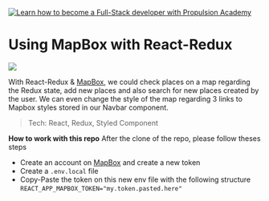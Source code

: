 <a href="https://propulsion.academy/"><img src="https://static.swissdevjobs.ch/pictures/propulsion-academy-logo.png" title="Propulsion Academy" alt="Learn how to become a Full-Stack developer with Propulsion Academy"></a>

# Using MapBox with React-Redux 

![](mapbox_react_propulsion.gif)

With React-Redux & [MapBox](https://www.mapbox.com/), we could check places on a map regarding the Redux state, add new places and also search for new places created by the user. We can even change the style of the map regarding 3 links to Mapbox styles stored in our Navbar component.

> Tech: React, Redux, Styled Component

**How to work with this repo**
After the clone of the repo, please follow theses steps
- Create an account on [MapBox](https://account.mapbox.com/) and create a new token
- Create a `.env.local` file
- Copy-Paste the token on this new env file with the following structure `REACT_APP_MAPBOX_TOKEN="my.token.pasted.here"`